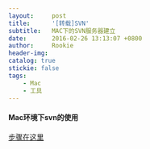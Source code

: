 ```yaml
---
layout:     post
title:      '[转载]SVN'
subtitle:   MAC下的SVN服务器建立
date:       2016-02-26 13:13:07 +0800
author:     Rookie
header-img: 
catalog: true
stickie: false
tags:
    - Mac
    - 工具
---
```


#### Mac环境下svn的使用

[步骤在这里](https://blog.csdn.net/q199109106q/article/details/8655204)